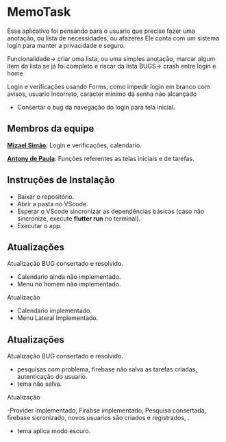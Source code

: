 # **MemoTask**

Esse aplicativo foi pensando para o usuario que precise fazer uma anotação, ou lista de necessidades, ou afazeres
Ele conta com um sistema login para manter a privacidade e seguro.

Funcionalidade-> criar uma lista, ou uma simples anotação, marcar algum item da lista se já foi completo e riscar da lista
BUGS-> crash entre login e home 

Login e verificações usando Forms, como impedir login em branco com avisos, usuario incorreto, caracter minimo da senha não alcançado

-  Consertar o bug da navegação do login para tela inicial.
  
## Membros da equipe

**[Mizael Simão](https://github.com/CaptLuckyTiger)**: Login e verificações, calendario.

**[Antony de Paula](https://github.com/AntonydePS)**: Funções referentes as telas iniciais e de tarefas.

## Instruções de Instalação

-  Baixar o repositório.
-  Abrir a pasta no VScode.
-  Esperar o VScode sincronizar as dependências básicas (caso não sincronize, execute **flutter run** no terminal).
-  Executar o app.


## Atualizações

Atualização BUG consertado e resolvido.

-  Calendario ainda não implementado.
-  Menu no homem não implementado.

Atualização 

- Calendario implementado.
- Menu Lateral Implementado.

## Atualizações

Atualização BUG consertado e resolvido.

-  pesquisas com problema, firebase não salva as tarefas criadas, autenticação do usuario.
-  tema não salva.

Atualização 

-Provider implementado, Firabse implementado, Pesquisa consertada, firebase sicronizado, novos usuarios são criados e registrados, .
- tema aplica modo escuro.
